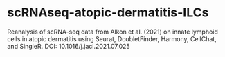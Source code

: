 # scRNAseq-atopic-dermatitis-ILCs
Reanalysis of scRNA-seq data from Alkon et al. (2021) on innate lymphoid cells in atopic dermatitis using Seurat, DoubletFinder, Harmony, CellChat, and SingleR. DOI: 10.1016/j.jaci.2021.07.025
